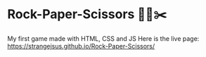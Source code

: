 # Rock-Paper-Scissors  🗿📜✂️
My first game made with HTML, CSS and JS
Here is the live page: https://strangejsus.github.io/Rock-Paper-Scissors/